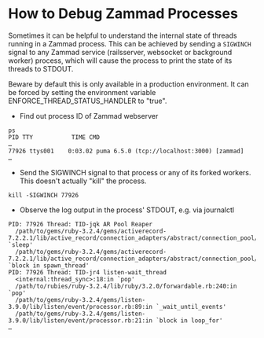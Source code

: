 # How to Debug Zammad Processes

Sometimes it can be helpful to understand the internal state of threads running in a Zammad process. This can be
achieved by sending a `SIGWINCH` signal to any Zammad service (railsserver, websocket or background worker) process,
which will cause the process to print the state of its threads to STDOUT.

Beware by default this is only available in a production environment. It can be forced by setting the environment
variable ENFORCE_THREAD_STATUS_HANDLER to "true".

- Find out process ID of Zammad webserver

```screen
ps
PID TTY           TIME CMD
…
77926 ttys001    0:03.02 puma 6.5.0 (tcp://localhost:3000) [zammad]
…
```

- Send the SIGWINCH signal to that process or any of its forked workers. This doesn't actually "kill" the process.

```screen
kill -SIGWINCH 77926
```

- Observe the log output in the process' STDOUT, e.g. via journalctl

```screen
PID: 77926 Thread: TID-jqk AR Pool Reaper
  /path/to/gems/ruby-3.2.4/gems/activerecord-7.2.2.1/lib/active_record/connection_adapters/abstract/connection_pool/reaper.rb:49:in `sleep'
  /path/to/gems/ruby-3.2.4/gems/activerecord-7.2.2.1/lib/active_record/connection_adapters/abstract/connection_pool/reaper.rb:49:in `block in spawn_thread'
PID: 77926 Thread: TID-jr4 listen-wait_thread
  <internal:thread_sync>:18:in `pop'
  /path/to/rubies/ruby-3.2.4/lib/ruby/3.2.0/forwardable.rb:240:in `pop'
  /path/to/gems/ruby-3.2.4/gems/listen-3.9.0/lib/listen/event/processor.rb:89:in `_wait_until_events'
  /path/to/gems/ruby-3.2.4/gems/listen-3.9.0/lib/listen/event/processor.rb:21:in `block in loop_for'
…
```
